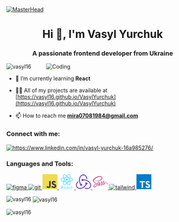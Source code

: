 [![MasterHead](https://images.saymedia-content.com/.image/t_share/MTk0NDk5NDE1ODcxMTM3MTU1/javascript-animated-background.gif)](https://vasyl16.github.io/VasylYurchuk/)
<h1 align="center">Hi 👋, I'm Vasyl Yurchuk</h1>
<h3 align="center">A passionate frontend developer from Ukraine</h3>
<img src="https://i.pinimg.com/originals/f1/e7/34/f1e734f9cade86fe737a9aa404ad5677.gif" align="right" width="400" alt="Coding" >

<p align="left"> <img src="https://komarev.com/ghpvc/?username=vasyl16&label=Profile%20views&color=0e75b6&style=flat" alt="vasyl16" /> </p>

- 🌱 I’m currently learning **React**

- 👨‍💻 All of my projects are available at [https://vasyl16.github.io/VasylYurchuk](https://vasyl16.github.io/VasylYurchuk)

- 📫 How to reach me **mira07081984@gmail.com**

<h3 align="left">Connect with me:</h3>
<p align="left">
<a href="https://linkedin.com/in/https://www.linkedin.com/in/vasyl-yurchuk-16a985276/" target="blank"><img align="center" src="https://raw.githubusercontent.com/rahuldkjain/github-profile-readme-generator/master/src/images/icons/Social/linked-in-alt.svg" alt="https://www.linkedin.com/in/vasyl-yurchuk-16a985276/" height="30" width="40" /></a>
</p>

<h3 align="left">Languages and Tools:</h3>
<p align="left"> <a href="https://www.figma.com/" target="_blank" rel="noreferrer"> <img src="https://www.vectorlogo.zone/logos/figma/figma-icon.svg" alt="figma" width="40" height="40"/> </a> <a href="https://git-scm.com/" target="_blank" rel="noreferrer"> <img src="https://www.vectorlogo.zone/logos/git-scm/git-scm-icon.svg" alt="git" width="40" height="40"/> </a> <a href="https://developer.mozilla.org/en-US/docs/Web/JavaScript" target="_blank" rel="noreferrer"> <img src="https://raw.githubusercontent.com/devicons/devicon/master/icons/javascript/javascript-original.svg" alt="javascript" width="40" height="40"/> </a> <a href="https://reactjs.org/" target="_blank" rel="noreferrer"> <img src="https://raw.githubusercontent.com/devicons/devicon/master/icons/react/react-original-wordmark.svg" alt="react" width="40" height="40"/> </a> <a href="https://redux.js.org" target="_blank" rel="noreferrer"> <img src="https://raw.githubusercontent.com/devicons/devicon/master/icons/redux/redux-original.svg" alt="redux" width="40" height="40"/> </a> <a href="https://sass-lang.com" target="_blank" rel="noreferrer"> <img src="https://raw.githubusercontent.com/devicons/devicon/master/icons/sass/sass-original.svg" alt="sass" width="40" height="40"/> </a> <a href="https://tailwindcss.com/" target="_blank" rel="noreferrer"> <img src="https://www.vectorlogo.zone/logos/tailwindcss/tailwindcss-icon.svg" alt="tailwind" width="40" height="40"/> </a> <a href="https://www.typescriptlang.org/" target="_blank" rel="noreferrer"> <img src="https://raw.githubusercontent.com/devicons/devicon/master/icons/typescript/typescript-original.svg" alt="typescript" width="40" height="40"/> </a> </p>

<p><img align="left" src="https://github-readme-stats.vercel.app/api/top-langs?username=vasyl16&show_icons=true&locale=en&layout=compact" alt="vasyl16" /></p>

<p>&nbsp;<img align="center" src="https://github-readme-stats.vercel.app/api?username=vasyl16&show_icons=true&locale=en" alt="vasyl16" /></p>

<p><img align="center" src="https://github-readme-streak-stats.herokuapp.com/?user=vasyl16&" alt="vasyl16" /></p>

